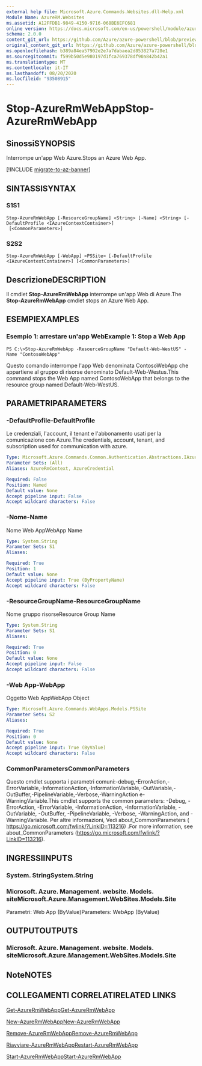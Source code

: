 ```yaml
---
external help file: Microsoft.Azure.Commands.Websites.dll-Help.xml
Module Name: AzureRM.Websites
ms.assetid: A12FFDB1-9849-4150-9716-068BE6EFC681
online version: https://docs.microsoft.com/en-us/powershell/module/azurerm.websites/stop-azurermwebapp
schema: 2.0.0
content_git_url: https://github.com/Azure/azure-powershell/blob/preview/src/ResourceManager/Websites/Commands.Websites/help/Stop-AzureRmWebApp.md
original_content_git_url: https://github.com/Azure/azure-powershell/blob/preview/src/ResourceManager/Websites/Commands.Websites/help/Stop-AzureRmWebApp.md
ms.openlocfilehash: b389a84ea57902e2e7a7dabaea2d853827a728e1
ms.sourcegitcommit: f599b50d5e980197d1fca769378df90a842b42a1
ms.translationtype: MT
ms.contentlocale: it-IT
ms.lasthandoff: 08/20/2020
ms.locfileid: "93508915"
---
```

# <span data-ttu-id="9f3d2-101">Stop-AzureRmWebApp</span><span class="sxs-lookup"><span data-stu-id="9f3d2-101">Stop-AzureRmWebApp</span></span>

## <span data-ttu-id="9f3d2-102">Sinossi</span><span class="sxs-lookup"><span data-stu-id="9f3d2-102">SYNOPSIS</span></span>
<span data-ttu-id="9f3d2-103">Interrompe un'app Web Azure.</span><span class="sxs-lookup"><span data-stu-id="9f3d2-103">Stops an Azure Web App.</span></span>

[!INCLUDE [migrate-to-az-banner](../../includes/migrate-to-az-banner.md)]

## <span data-ttu-id="9f3d2-104">SINTASSI</span><span class="sxs-lookup"><span data-stu-id="9f3d2-104">SYNTAX</span></span>

### <span data-ttu-id="9f3d2-105">S1</span><span class="sxs-lookup"><span data-stu-id="9f3d2-105">S1</span></span>
```
Stop-AzureRmWebApp [-ResourceGroupName] <String> [-Name] <String> [-DefaultProfile <IAzureContextContainer>]
 [<CommonParameters>]
```

### <span data-ttu-id="9f3d2-106">S2</span><span class="sxs-lookup"><span data-stu-id="9f3d2-106">S2</span></span>
```
Stop-AzureRmWebApp [-WebApp] <PSSite> [-DefaultProfile <IAzureContextContainer>] [<CommonParameters>]
```

## <span data-ttu-id="9f3d2-107">Descrizione</span><span class="sxs-lookup"><span data-stu-id="9f3d2-107">DESCRIPTION</span></span>
<span data-ttu-id="9f3d2-108">Il cmdlet **Stop-AzureRmWebApp** interrompe un'app Web di Azure.</span><span class="sxs-lookup"><span data-stu-id="9f3d2-108">The **Stop-AzureRmWebApp** cmdlet stops an Azure Web App.</span></span>

## <span data-ttu-id="9f3d2-109">ESEMPI</span><span class="sxs-lookup"><span data-stu-id="9f3d2-109">EXAMPLES</span></span>

### <span data-ttu-id="9f3d2-110">Esempio 1: arrestare un'app Web</span><span class="sxs-lookup"><span data-stu-id="9f3d2-110">Example 1: Stop a Web App</span></span>
```
PS C:\>Stop-AzureRmWebApp -ResourceGroupName "Default-Web-WestUS" -Name "ContosoWebApp"
```

<span data-ttu-id="9f3d2-111">Questo comando interrompe l'app Web denominata ContosoWebApp che appartiene al gruppo di risorse denominato Default-Web-Westus.</span><span class="sxs-lookup"><span data-stu-id="9f3d2-111">This command stops the Web App named ContosoWebApp that belongs to the resource group named Default-Web-WestUS.</span></span>

## <span data-ttu-id="9f3d2-112">PARAMETRI</span><span class="sxs-lookup"><span data-stu-id="9f3d2-112">PARAMETERS</span></span>

### <span data-ttu-id="9f3d2-113">-DefaultProfile</span><span class="sxs-lookup"><span data-stu-id="9f3d2-113">-DefaultProfile</span></span>
<span data-ttu-id="9f3d2-114">Le credenziali, l'account, il tenant e l'abbonamento usati per la comunicazione con Azure.</span><span class="sxs-lookup"><span data-stu-id="9f3d2-114">The credentials, account, tenant, and subscription used for communication with azure.</span></span>

```yaml
Type: Microsoft.Azure.Commands.Common.Authentication.Abstractions.IAzureContextContainer
Parameter Sets: (All)
Aliases: AzureRmContext, AzureCredential

Required: False
Position: Named
Default value: None
Accept pipeline input: False
Accept wildcard characters: False
```

### <span data-ttu-id="9f3d2-115">-Nome</span><span class="sxs-lookup"><span data-stu-id="9f3d2-115">-Name</span></span>
<span data-ttu-id="9f3d2-116">Nome Web App</span><span class="sxs-lookup"><span data-stu-id="9f3d2-116">WebApp Name</span></span>

```yaml
Type: System.String
Parameter Sets: S1
Aliases:

Required: True
Position: 1
Default value: None
Accept pipeline input: True (ByPropertyName)
Accept wildcard characters: False
```

### <span data-ttu-id="9f3d2-117">-ResourceGroupName</span><span class="sxs-lookup"><span data-stu-id="9f3d2-117">-ResourceGroupName</span></span>
<span data-ttu-id="9f3d2-118">Nome gruppo risorse</span><span class="sxs-lookup"><span data-stu-id="9f3d2-118">Resource Group Name</span></span>

```yaml
Type: System.String
Parameter Sets: S1
Aliases:

Required: True
Position: 0
Default value: None
Accept pipeline input: False
Accept wildcard characters: False
```

### <span data-ttu-id="9f3d2-119">-Web App</span><span class="sxs-lookup"><span data-stu-id="9f3d2-119">-WebApp</span></span>
<span data-ttu-id="9f3d2-120">Oggetto Web App</span><span class="sxs-lookup"><span data-stu-id="9f3d2-120">WebApp Object</span></span>

```yaml
Type: Microsoft.Azure.Commands.WebApps.Models.PSSite
Parameter Sets: S2
Aliases:

Required: True
Position: 0
Default value: None
Accept pipeline input: True (ByValue)
Accept wildcard characters: False
```

### <span data-ttu-id="9f3d2-121">CommonParameters</span><span class="sxs-lookup"><span data-stu-id="9f3d2-121">CommonParameters</span></span>
<span data-ttu-id="9f3d2-122">Questo cmdlet supporta i parametri comuni:-debug,-ErrorAction,-ErrorVariable,-InformationAction,-InformationVariable,-OutVariable,-OutBuffer,-PipelineVariable,-Verbose,-WarningAction e-WarningVariable.</span><span class="sxs-lookup"><span data-stu-id="9f3d2-122">This cmdlet supports the common parameters: -Debug, -ErrorAction, -ErrorVariable, -InformationAction, -InformationVariable, -OutVariable, -OutBuffer, -PipelineVariable, -Verbose, -WarningAction, and -WarningVariable.</span></span> <span data-ttu-id="9f3d2-123">Per altre informazioni, Vedi about_CommonParameters ( https://go.microsoft.com/fwlink/?LinkID=113216) .</span><span class="sxs-lookup"><span data-stu-id="9f3d2-123">For more information, see about_CommonParameters (https://go.microsoft.com/fwlink/?LinkID=113216).</span></span>

## <span data-ttu-id="9f3d2-124">INGRESSI</span><span class="sxs-lookup"><span data-stu-id="9f3d2-124">INPUTS</span></span>

### <span data-ttu-id="9f3d2-125">System. String</span><span class="sxs-lookup"><span data-stu-id="9f3d2-125">System.String</span></span>

### <span data-ttu-id="9f3d2-126">Microsoft. Azure. Management. website. Models. site</span><span class="sxs-lookup"><span data-stu-id="9f3d2-126">Microsoft.Azure.Management.WebSites.Models.Site</span></span>
<span data-ttu-id="9f3d2-127">Parametri: Web App (ByValue)</span><span class="sxs-lookup"><span data-stu-id="9f3d2-127">Parameters: WebApp (ByValue)</span></span>

## <span data-ttu-id="9f3d2-128">OUTPUT</span><span class="sxs-lookup"><span data-stu-id="9f3d2-128">OUTPUTS</span></span>

### <span data-ttu-id="9f3d2-129">Microsoft. Azure. Management. website. Models. site</span><span class="sxs-lookup"><span data-stu-id="9f3d2-129">Microsoft.Azure.Management.WebSites.Models.Site</span></span>

## <span data-ttu-id="9f3d2-130">Note</span><span class="sxs-lookup"><span data-stu-id="9f3d2-130">NOTES</span></span>

## <span data-ttu-id="9f3d2-131">COLLEGAMENTI CORRELATI</span><span class="sxs-lookup"><span data-stu-id="9f3d2-131">RELATED LINKS</span></span>

[<span data-ttu-id="9f3d2-132">Get-AzureRmWebApp</span><span class="sxs-lookup"><span data-stu-id="9f3d2-132">Get-AzureRmWebApp</span></span>](./Get-AzureRmWebApp.md)

[<span data-ttu-id="9f3d2-133">New-AzureRmWebApp</span><span class="sxs-lookup"><span data-stu-id="9f3d2-133">New-AzureRmWebApp</span></span>](./New-AzureRmWebApp.md)

[<span data-ttu-id="9f3d2-134">Remove-AzureRmWebApp</span><span class="sxs-lookup"><span data-stu-id="9f3d2-134">Remove-AzureRmWebApp</span></span>](./Remove-AzureRmWebApp.md)

[<span data-ttu-id="9f3d2-135">Riavviare-AzureRmWebApp</span><span class="sxs-lookup"><span data-stu-id="9f3d2-135">Restart-AzureRmWebApp</span></span>](./Restart-AzureRmWebApp.md)

[<span data-ttu-id="9f3d2-136">Start-AzureRmWebApp</span><span class="sxs-lookup"><span data-stu-id="9f3d2-136">Start-AzureRmWebApp</span></span>](./Start-AzureRmWebApp.md)



